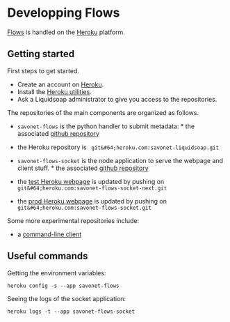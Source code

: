 Developping Flows
=================
[Flows](flows.html) is handled on the [Heroku](https://www.heroku.com/) platform.

Getting started
---------------
First steps to get started.

* Create an account on [Heroku](https://www.heroku.com/).
* Install the [Heroku utilities](https://toolbelt.heroku.com/).
* Ask a Liquidsoap administrator to give you access to the repositories.

The repositories of the main components are organized as follows.

* `savonet-flows` is the python handler to submit metadata: * the associated [github repository](https://github.com/savonet/flows-submit)
 * the Heroku repository is ```
git&#64;heroku.com:savonet-liquidsoap.git```



* `savonet-flows-socket` is the node application to serve the webpage and client stuff. * the associated [github repository](https://github.com/savonet/flows-push)
 * the [test Heroku webpage](http://savonet-flows-socket.herokuapp.com/) is updated by pushing on ```
git&#64;heroku.com:savonet-flows-socket-next.git```

 * the [prod Heroku webpage](http://savonet-flows-socket.herokuapp.com/) is updated by pushing on ```
git&#64;heroku.com:savonet-flows-socket.git```




Some more experimental repositories include:

* a [command-line client](https://github.com/savonet/flows-client)

Useful commands
---------------
Getting the environment variables:

```
heroku config -s --app savonet-flows
```

Seeing the logs of the socket application:

```
heroku logs -t --app savonet-flows-socket
```


